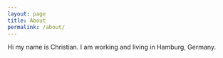 ```yaml
---
layout: page
title: About
permalink: /about/
---
```


Hi my name is Christian. I am working and living in Hamburg, Germany.